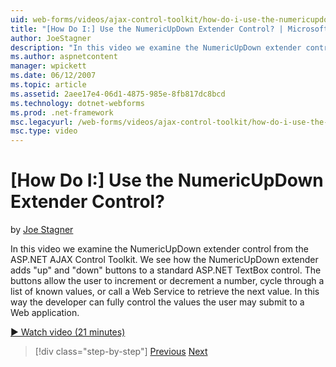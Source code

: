 ```yaml
---
uid: web-forms/videos/ajax-control-toolkit/how-do-i-use-the-numericupdown-extender-control
title: "[How Do I:] Use the NumericUpDown Extender Control? | Microsoft Docs"
author: JoeStagner
description: "In this video we examine the NumericUpDown extender control from the ASP.NET AJAX Control Toolkit. We see how the NumericUpDown extender adds 'up' and 'down'..."
ms.author: aspnetcontent
manager: wpickett
ms.date: 06/12/2007
ms.topic: article
ms.assetid: 2aee17e4-06d1-4875-985e-8fb817dc8bcd
ms.technology: dotnet-webforms
ms.prod: .net-framework
msc.legacyurl: /web-forms/videos/ajax-control-toolkit/how-do-i-use-the-numericupdown-extender-control
msc.type: video
---
```

[How Do I:] Use the NumericUpDown Extender Control?
====================
by [Joe Stagner](https://github.com/JoeStagner)

In this video we examine the NumericUpDown extender control from the ASP.NET AJAX Control Toolkit. We see how the NumericUpDown extender adds "up" and "down" buttons to a standard ASP.NET TextBox control. The buttons allow the user to increment or decrement a number, cycle through a list of known values, or call a Web Service to retrieve the next value. In this way the developer can fully control the values the user may submit to a Web application.

[&#9654; Watch video (21 minutes)](https://channel9.msdn.com/Blogs/ASP-NET-Site-Videos/how-do-i-use-the-numericupdown-extender-control)

>[!div class="step-by-step"]
[Previous](how-do-i-use-the-pagingbulletedlist-extender-control.md)
[Next](how-do-i-use-the-aspnet-ajax-validatorcallout-extender.md)
